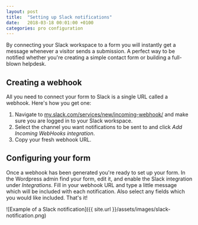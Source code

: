 ```yaml
---
layout: post
title:  "Setting up Slack notifications"
date:   2018-03-18 00:01:00 +0100
categories: pro configuration
---
```


By connecting your Slack workspace to a form you will instantly get a message whenever a visitor sends a submission. A perfect way to be notified whether you're creating a simple contact form or building a full-blown helpdesk.

## Creating a webhook

All you need to connect your form to Slack is a single URL called a webhook. Here's how you get one:

1. Navigate to [my.slack.com/services/new/incoming-webhook/](https://my.slack.com/services/new/incoming-webhook/) and make sure you are logged in to your Slack workspace.
2. Select the channel you want notifications to be sent to and click *Add Incoming WebHooks integration*.
3. Copy your fresh webhook URL.

## Configuring your form

Once a webhook has been generated you're ready to set up your form. In the Wordpress admin find your form, edit it, and enable the Slack integration under *Integrations*. Fill in your webhook URL and type a little message which will be included with each notification. Also select any fields which you would like included. That's it!

![Example of a Slack notification]({{ site.url }}/assets/images/slack-notification.png)